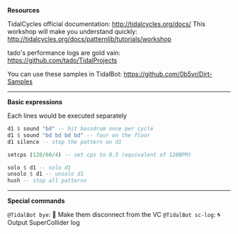**Resources**

TidalCycles official documentation: <http://tidalcycles.org/docs/>
This workshop will make you understand quickly: <http://tidalcycles.org/docs/patternlib/tutorials/workshop>

tado's performance logs are gold vain: <https://github.com/tado/TidalProjects>

You can use these samples in TidalBot: <https://github.com/0b5vr/Dirt-Samples>

------

**Basic expressions**

Each lines would be executed separately

```hs
d1 $ sound "bd" -- hit bassdrum once per cycle
d1 $ sound "bd bd bd bd" -- four on the floor
d1 silence -- stop the pattern on d1

setcps (120/60/4) -- set cps to 0.5 (equivalent of 120BPM)

solo $ d1 -- solo d1
unsolo $ d1 -- unsolo d1
hush -- stop all patterns
```

------

**Special commands**

`@TidalBot bye`: :wave: Make them disconnect from the VC
`@TidalBot sc-log`: :cyclone: Output SuperCollider log
